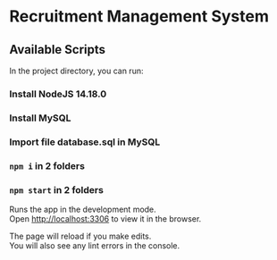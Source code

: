 # Recruitment Management System

## Available Scripts

In the project directory, you can run:

### Install NodeJS 14.18.0
### Install MySQL
### Import file database.sql in MySQL

### `npm i` in 2 folders
### `npm start` in 2 folders

Runs the app in the development mode.<br />
Open [http://localhost:3306](http://localhost:3306) to view it in the browser.

The page will reload if you make edits.<br />
You will also see any lint errors in the console.


